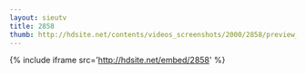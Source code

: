 ```yaml
---
layout: sieutv
title: 2858
thumb: http://hdsite.net/contents/videos_screenshots/2000/2858/preview_360p.mp4.jpg
---
```

{% include iframe src='http://hdsite.net/embed/2858' %}
 
